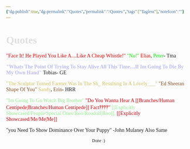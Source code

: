 ```yaml
---
{"dg-publish":true,"dg-permalink":"Quotes","permalink":"/Quotes/","tags":["Tagless"],"noteIcon":""}
---
```


<style id="Force_Custom_Fonts" type="text/css">@font-face{font-style:normal;font-family:"Merriweather";src:local("Merriweather")}@font-face{font-style:bolder;font-family:"Merriweather";src:local("Merriweather")}@font-face{font-style:normal;font-family:"Merriweather";src:local("Merriweather");unicode-range:U+0-FF,U+2E80-9FFF,U+F900-FAFF,U+FE30-FE4F,U+20000-2FA1F}@font-face{font-style:bolder;font-family:"Merriweather";src:local("Merriweather");unicode-range:U+0-FF,U+2E80-9FFF,U+F900-FAFF,U+FE30-FE4F,U+20000-2FA1F}@font-face{font-style:normal;font-family:"Merriweather";src:local("Merriweather");unicode-range:U+0-FF}@font-face{font-style:bolder;font-family:"Merriweather";src:local("Merriweather");unicode-range:U+0-FF}:not(pre):not(code):not(textarea):not(tt):not(kbd):not(samp):not(var){font-family:"Merriweather"!important}pre,code,textarea,tt,kbd,samp,var{font-family:monospace!important}pre *,code *,textarea *,tt *,kbd *,samp *,var *{font-family:monospace!important}</style>

<span style="color:#F00000"></span>
<span style="color:#00F000"></span>
<span style="color:#0000F0"></span>
<span style="color:#F0F000"></span>
<span style="color:#00F0F0"></span>
<span style="color:#F000F0"></span>
<span style="color:#F1F1F1"></span>



# <span style="color:#DFDFDF">Quotes</span>
<span style="color:#F00000">"Face It! He Played You Like A....Like A Cheap Whistle!"</span>
<span style="color:#00F000">"No!"</span>
<span style="color:#F00000">Elias</span>, <span style="color:#00F000">Peter</span>- Tma


<span style="color:#BBBBFF"><b>"Whats The Point Of Trying To Stay Alive All This Time....If Im Going To Die By My Own Hand"</b></span>
Tobias- GE

<span style="color:#D2C262">"The Sculptor Turned Farmer Was In The Sh_ Resulting In A Lovely___"</span>
<span style="color:#855123">"Ed Sheeran Shape Of You"</span>
<span style="color:#D2C262">Sandy</span>, <span style="color:#855123">Erin</span>- HRR

<span style="color:#90F08D">"Im Going To Go Watch Big Brother"</span>
<span style="color:#D00009">"Do You Wanna Hear A [[Branches/Human Centipede\|Branches/Human Centipede]] Fact‽‽‽‽"</span>
<span style="color:#90F08D">[[Explicitly Showcased/People/Special Ones/Roo/Roodolf\|Roo]], <span style="color:#D00009">[[Explicitly Showcased/Me/Me\|Me]]</span>

"you Need To Show Dominance Over Your Puppy"
-John Mulaney
Also Same




<center><sub>Done :)</sub></center>


<script src="https://utteranc.es/client.js"
        repo="WonderingGodling/My-Mind-Space"
        issue-term="title"
        theme="preferred-color-scheme"
        crossorigin="anonymous"
        async>
</script>